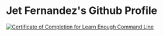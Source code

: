 # Jet Fernandez's Github Profile

<a href="https://www.learnenough.com/certificates/0d2e3154"><img src="https://www.learnenough.com/certificates/0d2e3154/command-line-tutorial.svg" alt="Certificate of Completion for Learn Enough Command Line"></a>
